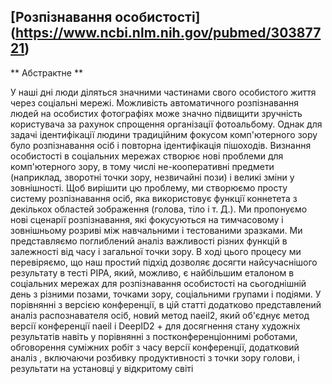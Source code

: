 ## [Розпізнавання особистості] (https://www.ncbi.nlm.nih.gov/pubmed/30387721)

** Абстрактне **

У наші дні люди діляться значними частинами свого особистого життя через соціальні мережі. Можливість автоматичного розпізнавання людей на особистих фотографіях може значно підвищити зручність користувача за рахунок спрощення організації фотоальбому. Однак для задачі ідентифікації людини традиційним фокусом комп'ютерного зору було розпізнавання осіб і повторна ідентифікація пішоходів. Визнання особистості в соціальних мережах створює нові проблеми для комп'ютерного зору, в тому числі не-кооперативні предмети (наприклад, зворотні точки зору, незвичайні пози) і великі зміни у зовнішності. Щоб вирішити цю проблему, ми створюємо просту систему розпізнавання осіб, яка використовує функції коннетета з декількох областей зображення (голова, тіло і т. Д.). Ми пропонуємо нові сценарії розпізнавання, які фокусуються на тимчасовому і зовнішньому розриві між навчальними і тестованими зразками. Ми представляємо поглиблений аналіз важливості різних функцій в залежності від часу і загальної точки зору. В ході цього процесу ми перевіряємо, що наш простий підхід дозволяє досягти найсучаснішого результату в тесті PIPA, який, можливо, є найбільшим еталоном в соціальних мережах для розпізнавання особистості на сьогоднішній день з різними позами, точками зору, соціальними групами і подіями. У порівнянні з версією конференції, в цій статті додатково представлений аналіз распознавателя осіб, новий метод naeil2, який об'єднує метод версії конференції naeil і DeepID2 + для досягнення стану художніх результатів навіть у порівнянні з постконференціоннимі роботами, обговорення суміжних робіт з часу версії конференції, додатковий аналіз , включаючи розбивку продуктивності з точки зору голови, і результати на установці у відкритому світі

